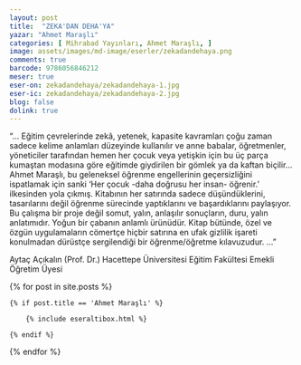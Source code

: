 ```yaml
---
layout: post
title:  "ZEKA'DAN DEHA'YA"
yazar: "Ahmet Maraşlı"
categories: [ Mihrabad Yayınları, Ahmet Maraşlı, ]
image: assets/images/md-image/eserler/zekadandehaya.png
comments: true
barcode: 9786056846212
meser: true
eser-on: zekadandehaya/zekadandehaya-1.jpg
eser-ic: zekadandehaya/zekadandehaya-2.jpg
blog: false
dolink: true
---
```


“… Eğitim çevrelerinde zekâ, yetenek, kapasite kavramları çoğu zaman sadece kelime anlamları düzeyinde kullanılır ve anne babalar, öğretmenler, yöneticiler tarafından hemen her çocuk veya yetişkin için bu üç parça kumaştan modasına göre eğitimde giydirilen bir gömlek ya da kaftan biçilir...
Ahmet Maraşlı, bu geleneksel öğrenme engellerinin geçersizliğini ispatlamak için sanki ‘Her çocuk -daha doğrusu her insan- öğrenir.’ ilkesinden yola çıkmış. Kitabının her satırında sadece düşündüklerini, tasarılarını değil öğrenme sürecinde yaptıklarını ve başardıklarını paylaşıyor. Bu çalışma bir proje değil somut, yalın, anlaşılır sonuçların, duru, yalın anlatımıdır. Yoğun bir çabanın anlamlı ürünüdür. Kitap bütünde, özel ve özgün uygulamaların cömertçe hiçbir satırına en ufak gizlilik işareti konulmadan dürüstçe sergilendiği bir öğrenme/öğretme kılavuzudur. …”

Aytaç Açıkalın (Prof. Dr.)
Hacettepe Üniversitesi Eğitim Fakültesi
Emekli Öğretim Üyesi



{% for post in site.posts %}

    {% if post.title == 'Ahmet Maraşlı' %}

        {% include eseraltibox.html %}

    {% endif %}

{% endfor %}
